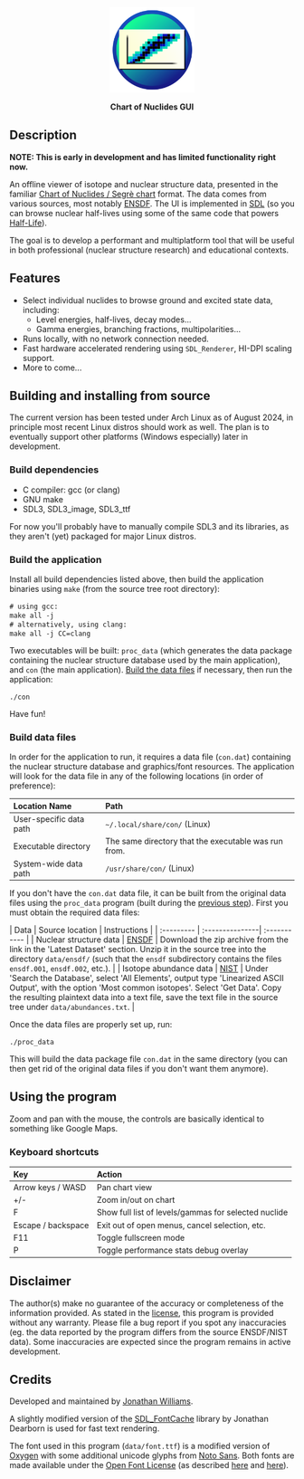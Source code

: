 <div align = center><img src="https://raw.githubusercontent.com/e-j-w/ChartOfNuclides/master/data/icon.svg" width="150" height="150" alt="icon">

<b>Chart of Nuclides GUI</b>

</div>

## Description

**NOTE: This is early in development and has limited functionality right now.**

An offline viewer of isotope and nuclear structure data, presented in the familiar [Chart of Nuclides / Segrè chart](https://en.wikipedia.org/wiki/Table_of_nuclides) format.  The data comes from various sources, most notably [ENSDF](https://www.nndc.bnl.gov/ensdf/about.jsp).  The UI is implemented in [SDL](https://github.com/libsdl-org/SDL) (so you can browse nuclear half-lives using some of the same code that powers [Half-Life](https://www.pcgamingwiki.com/wiki/Half-Life#Middleware)).

The goal is to develop a performant and multiplatform tool that will be useful in both professional (nuclear structure research) and educational contexts.

## Features

- Select individual nuclides to browse ground and excited state data, including:
  - Level energies, half-lives, decay modes...
  - Gamma energies, branching fractions, multipolarities...
- Runs locally, with no network connection needed.
- Fast hardware accelerated rendering using `SDL_Renderer`, HI-DPI scaling support. 
- More to come...

## Building and installing from source

The current version has been tested under Arch Linux as of August 2024, in principle most recent Linux distros should work as well.  The plan is to eventually support other platforms (Windows especially) later in development.

### Build dependencies

* C compiler: gcc (or clang)
* GNU make
* SDL3, SDL3_image, SDL3_ttf

For now you'll probably have to manually compile SDL3 and its libraries, as they aren't (yet) packaged for major Linux distros.

### Build the application

Install all build dependencies listed above, then build the application binaries using `make` (from the source tree root directory):

```
# using gcc:
make all -j
# alternatively, using clang:
make all -j CC=clang
```

Two executables will be built: `proc_data` (which generates the data package containing the nuclear structure database used by the main application), and `con` (the main application).  [Build the data files](#build-data-files) if necessary, then run the application:

```
./con
```

Have fun!


### Build data files

In order for the application to run, it requires a data file (`con.dat`) containing the nuclear structure database and graphics/font resources.  The application will look for the data file in any of the following locations (in order of preference):

| Location Name            | Path |
| :----------------------- | :----- |
| User-specific data path  | `~/.local/share/con/` (Linux) |
| Executable directory     | The same directory that the executable was run from.  |
| System-wide data path    | `/usr/share/con/` (Linux) |


If you don't have the `con.dat` data file, it can be built from the original data files using the `proc_data` program (built during the [previous step](#build-the-application)).  First you must obtain the required data files:


<a id="data_sources"></a>
| Data       | Source location | Instructions |
| :--------- | :---------------| :----------- |
| Nuclear structure data    |  [ENSDF](https://www.nndc.bnl.gov/ensarchivals/) | Download the zip archive from the link in the 'Latest Dataset' section. Unzip it in the source tree into the directory `data/ensdf/` (such that the `ensdf` subdirectory contains the files `ensdf.001`, `ensdf.002`, etc.). |
| Isotope abundance data    | [NIST](https://www.nist.gov/pml/atomic-weights-and-isotopic-compositions-relative-atomic-masses) | Under 'Search the Database', select 'All Elements', output type 'Linearized ASCII Output', with the option 'Most common isotopes'.  Select 'Get Data'.  Copy the resulting plaintext data into a text file, save the text file in the source tree under `data/abundances.txt`. |

Once the data files are properly set up, run: 

```
./proc_data
```

This will build the data package file `con.dat` in the same directory (you can then get rid of the original data files if you don't want them anymore).

## Using the program

Zoom and pan with the mouse, the controls are basically identical to something like Google Maps.

### Keyboard shortcuts

| Key                | Action |
| :----------------- | :----- |
| Arrow keys / WASD  | Pan chart view |
| +/-                | Zoom in/out on chart |
| F                  | Show full list of levels/gammas for selected nuclide |
| Escape / backspace | Exit out of open menus, cancel selection, etc. |
| F11                | Toggle fullscreen mode |
| P                  | Toggle performance stats debug overlay |

## Disclaimer

The author(s) make no guarantee of the accuracy or completeness of the information provided.  As stated in the [license](COPYING.md), this program is provided without any warranty.  Please file a bug report if you spot any inaccuracies (eg. the data reported by the program differs from the source ENSDF/NIST data).  Some inaccuracies are expected since the program remains in active development.

## Credits

Developed and maintained by [Jonathan Williams](https://e-j-w.github.io/).

A slightly modified version of the [SDL_FontCache](https://github.com/grimfang4/SDL_FontCache) library by Jonathan Dearborn is used for fast text rendering.

The font used in this program (`data/font.ttf`) is a modified version of [Oxygen](https://github.com/KDE/oxygen-fonts) with some additional unicode glyphs from [Noto Sans](https://fonts.google.com/noto/specimen/Noto+Sans).  Both fonts are made available under the [Open Font License](https://openfontlicense.org/) (as described [here](https://fonts.google.com/specimen/Oxygen/about) and [here](https://fonts.google.com/noto/specimen/Noto+Sans/about)).